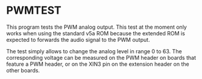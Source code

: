 # PWMTEST

This program tests the PWM analog output.  This test at the moment
only works when using the standard v5a ROM because the extended ROM is
expected to forwards the audio signal to the PWM output.

The test simply allows to change the analog level in range 0 to 63.
The corresponding voltage can be measured on the PWM header on boards
that feature a PWM header, or on the XIN3 pin on the extension header
on the other boards.


